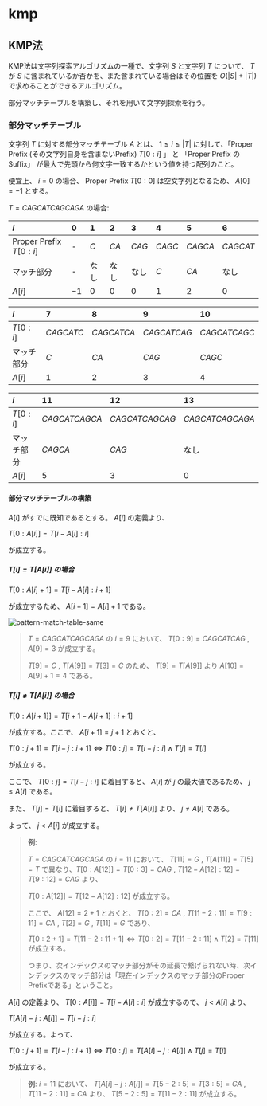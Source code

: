 # kmp

## KMP法

KMP法は文字列探索アルゴリズムの一種で、文字列 $S$ と文字列 $T$ について、 $T$ が $S$ に含まれているか否かを、また含まれている場合はその位置を $O(|S| + |T|)$ で求めることができるアルゴリズム。

部分マッチテーブルを構築し、それを用いて文字列探索を行う。

### 部分マッチテーブル

文字列 $T$ に対する部分マッチテーブル $A$ とは、 $1 \leq i \leq |T|$ に対して、「Proper Prefix (その文字列自身を含まないPrefix) $T[0:i]$ 」 と 「Proper Prefix の Suffix」 が最大で先頭から何文字一致するかという値を持つ配列のこと。

便宜上、 $i = 0$ の場合、 Proper Prefix $T[0:0]$ は空文字列となるため、 $A[0] = -1$ とする。

$T = CAGCATCAGCAGA$ の場合:

|$i$|$0$|$1$|$2$|$3$|$4$|$5$|$6$|
|:--|:--|:--|:--|:--|:--|:--|:--|
|Proper Prefix $T[0:i]$|-|$C$|$CA$|$CAG$|$CAGC$|$CAGCA$|$CAGCAT$|
|マッチ部分|-|なし|なし|なし|$C$|$CA$|なし|
|$A[i]$|$-1$|$0$|$0$|$0$|$1$|$2$|$0$|

|$i$|$7$|$8$|$9$|$10$|
|:--|:--|:--|:--|:--|
|$T[0:i]$|$CAGCATC$|$CAGCATCA$|$CAGCATCAG$|$CAGCATCAGC$|
|マッチ部分|$C$|$CA$|$CAG$|$CAGC$|
|$A[i]$|$1$|$2$|$3$|$4$|

|$i$|$11$|$12$|$13$|
|:--|:--|:--|:--|
|$T[0:i]$|$CAGCATCAGCA$|$CAGCATCAGCAG$|$CAGCATCAGCAGA$|
|マッチ部分|$CAGCA$|$CAG$|なし|
|$A[i]$|$5$|$3$|$0$|

#### 部分マッチテーブルの構築

$A[i]$ がすでに既知であるとする。 $A[i]$ の定義より、

$T[0:A[i]] = T[i - A[i]:i]$

が成立する。

##### $T[i] = T[A[i]]$ の場合

$T[0:A[i] + 1] = T[i - A[i]:i + 1]$

が成立するため、 $A[i + 1] = A[i] + 1$ である。

![pattern-match-table-same](/resources/img/kmp/pattern-match-table-same.avif)

> $T = CAGCATCAGCAGA$ の $i = 9$ において、 $T[0:9] = CAGCATCAG$ , $A[9] = 3$ が成立する。
>
> $T[9] = C$ , $T[A[9]] = T[3] = C$ のため、 $T[9] = T[A[9]]$ より $A[10] = A[9] + 1 = 4$ である。

##### $T[i] \neq T[A[i]]$ の場合

$T[0:A[i + 1]] = T[i + 1 - A[i + 1]:i + 1]$

が成立する。ここで、 $A[i + 1] = j + 1$ とおくと、

$T[0:j + 1] = T[i - j:i + 1] \iff T[0:j] = T[i - j:i] \land T[j] = T[i]$

が成立する。

ここで、 $T[0:j] = T[i - j:i]$ に着目すると、 $A[i]$ が $j$ の最大値であるため、 $j \leq A[i]$ である。

また、 $T[j] = T[i]$ に着目すると、 $T[i] \neq T[A[i]]$ より、 $j \neq A[i]$ である。

よって、 $j < A[i]$ が成立する。

> **例**:
>
> $T = CAGCATCAGCAGA$ の $i = 11$ において、 $T[11] = G$ , $T[A[11]] = T[5] = T$ で異なり、$T[0:A[12]] = T[0:3] = CAG$ , $T[12 - A[12]:12] = T[9:12] = CAG$ より、
>
> $T[0:A[12]] = T[12 - A[12]:12]$ が成立する。
>
> ここで、 $A[12] = 2 + 1$ とおくと、
> $T[0:2] = CA$ , $T[11 - 2:11] = T[9:11] = CA$ , $T[2] = G$ , $T[11] = G$ であり、
>
> $T[0:2 + 1] = T[11 - 2:11 + 1] \iff T[0:2] = T[11 - 2:11] \land T[2] = T[11]$ が成立する。
>
>つまり、次インデックスのマッチ部分がその延長で繋げられない時、次インデックスのマッチ部分は「現在インデックスのマッチ部分のProper Prefixである」ということ。

$A[i]$ の定義より、 $T[0:A[i]] = T[i - A[i]:i]$ が成立するので、 $j < A[i]$ より、

$T[A[i] - j:A[i]] = T[i - j:i]$

が成立する。よって、

$T[0:j + 1] = T[i - j:i + 1] \iff T[0:j] = T[A[i] - j:A[i]] \land T[j] = T[i]$

が成立する。

> **例**:
> $i = 11$ において、 $T[A[i] - j:A[i]] = T[5 - 2:5] = T[3:5] = CA$ , $T[11 - 2:11] = CA$ より、 $T[5 - 2:5] = T[11 - 2:11]$ が成立する。
